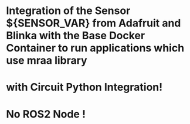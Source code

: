 # Integration of the Sensor ${SENSOR_VAR} from Adafruit and Blinka with the Base Docker Container to run applications which use mraa library
# with Circuit Python Integration!
# No ROS2 Node !
